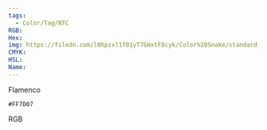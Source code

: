 ```yaml
---
tags:
  - Color/Tag/NTC
RGB:
Hex:
img: https://filedn.com/l0hpzxl1f01yT7GHxtF8cyk/Color%20Snake/standard_csv_to_svg//FF7D07.svg
CMYK:
HSL:
Name:
---
```

Flamenco
```palette
#FF7D07
```
RGB
